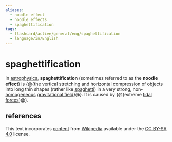 ```yaml
---
aliases:
  - noodle effect
  - noodle effects
  - spaghettification
tags:
  - flashcard/active/general/eng/spaghettification
  - language/in/English
---
```


# spaghettification

In [astrophysics](astrophysics.md), __spaghettification__ (sometimes referred to as the __noodle effect__) is {@{the vertical stretching and horizontal compression of objects into long thin shapes (rather like [spaghetti](spaghetti.md)) in a very strong, non-[homogeneous](homogeneity%20and%20heterogeneity.md) [gravitational field](gravitational%20field.md)}@}. It is caused by {@{extreme [tidal forces](tidal%20force.md)}@}. <!--SR:!2025-10-24,309,290!2028-11-04,1211,350-->

## references

This text incorporates [content](https://en.wikipedia.org/wiki/spaghettification) from [Wikipedia](Wikipedia.md) available under the [CC BY-SA 4.0](https://creativecommons.org/licenses/by-sa/4.0/) license.
